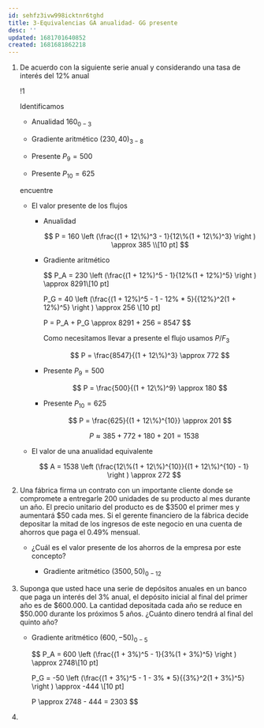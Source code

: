 ```yaml
---
id: sehfz3ivw998icktnr6tghd
title: 3-Equivalencias GA anualidad- GG presente
desc: ''
updated: 1681701640852
created: 1681681862218
---
```


1. De acuerdo con la siguiente serie anual y considerando una tasa de interés del 12% anual

    !1


    Identificamos

    - Anualidad $160_{0 - 3}$

    - Gradiente aritmético $(230,40)_{3 - 8}$

    - Presente $P_9 = 500$

    - Presente $P_{10} = 625$

    encuentre

    - El valor presente de los flujos

        - Anualidad

            $$
            P = 160 \left (\frac{(1 + 12\%)^3 - 1}{12\%(1 + 12\%)^3} \right ) \approx 385 \\[10 pt]
            $$

        - Gradiente aritmético

            $$
            P_A = 230 \left (\frac{(1 + 12\%)^5 - 1}{12\%(1 + 12\%)^5} \right ) \approx 8291\\[10 pt]


            P_G = 40 \left (\frac{(1 + 12\%)^5 - 1 - 12\% * 5}{{12\%}^2(1 + 12\%)^5} \right ) \approx 256 \\[10 pt]

            P = P_A + P_G \approx 8291 + 256 = 8547
            $$

            Como necesitamos llevar a presente el flujo usamos $P/F_3$

            $$
            P = \frac{8547}{(1 + 12\%)^3} \approx 772
            $$

        - Presente $P_9 = 500$

            $$
            P = \frac{500}{(1 + 12\%)^9} \approx 180
            $$

        - Presente $P_{10} = 625$

            $$
            P = \frac{625}{(1 + 12\%)^{10}} \approx 201
            $$

        $$
        P \approx 385 + 772 + 180 + 201 = 1538
        $$

    - El valor de una anualidad equivalente

        $$
        A = 1538 \left (\frac{12\%(1 + 12\%)^{10}}{(1 + 12\%)^{10} - 1} \right ) \approx 272
        $$

2. Una fábrica firma un contrato con un importante cliente donde se compromete a entregarle 200 unidades de su producto al mes durante un año. El precio unitario del producto es de $3500 el primer mes y aumentará $50 cada mes. Si el gerente financiero de la fábrica decide depositar la mitad de los ingresos de este negocio en una cuenta de ahorros que paga el 0.49% mensual.

    - ¿Cuál es el valor presente de los ahorros de la empresa por este concepto?

        - Gradiente aritmético $(3500,50)_{0 - 12}$

3. Suponga que usted hace una serie de depósitos anuales en un banco que paga un interés del 3% anual, el depósito inicial al final del primer año es de $600.000. La cantidad depositada cada año se reduce en $50.000 durante los próximos 5 años. ¿Cuánto dinero tendrá al final del quinto año?


    - Gradiente aritmético $(600,-50)_{0 - 5}$

        $$
        P_A = 600 \left (\frac{(1 + 3\%)^5 - 1}{3\%(1 + 3\%)^5} \right ) \approx 2748\\[10 pt]

        P_G = -50 \left (\frac{(1 + 3\%)^5 - 1 - 3\% * 5}{{3\%}^2(1 + 3\%)^5} \right ) \approx -444 \\[10 pt]

        P \approx 2748 - 444 = 2303
        $$

4. 

​